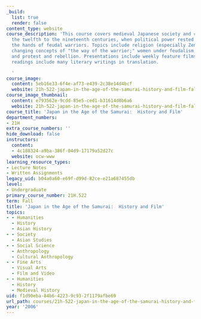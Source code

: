 ```yaml
---
_build:
  list: true
  render: false
content_type: website
course_description: 'This course covers medieval Japanese society and culture from
  the twelfth to the nineteenth centuries, when political power rested largely in
  the hands of feudal warriors. Topics include religion (especially Zen Buddhism);
  changing concepts of "the way of the warrior;" women under feudalism; popular culture;
  and protest and rebellion. Presentations include weekly feature films. Assigned
  readings include many literary writings in translation.

  '
course_image:
  content: 5eb16e33-6f4e-af73-e439-2c38e14d4bcf
  website: 21h-522-japan-in-the-age-of-the-samurai-history-and-film-fall-2006
course_image_thumbnail:
  content: e793562e-9cdd-85e5-ced1-b31614d8b6a6
  website: 21h-522-japan-in-the-age-of-the-samurai-history-and-film-fall-2006
course_title: 'Japan in the Age of the Samurai:  History and Film'
department_numbers:
- 21H
extra_course_numbers: ''
hide_download: false
instructors:
  content:
  - 4c188324-a9ba-386f-04d9-17179a52d27c
  website: ocw-www
learning_resource_types:
- Lecture Notes
- Written Assignments
legacy_uid: b04a0a60-e69f-d99d-82ce-e21a687455db
level:
- Undergraduate
primary_course_number: 21H.522
term: Fall
title: 'Japan in the Age of the Samurai:  History and Film'
topics:
- - Humanities
  - History
  - Asian History
- - Society
  - Asian Studies
- - Social Science
  - Anthropology
  - Cultural Anthropology
- - Fine Arts
  - Visual Arts
  - Film and Video
- - Humanities
  - History
  - Medieval History
uid: f1d90eba-84b6-4223-9c93-2f1179afbe69
url_path: courses/21h-522-japan-in-the-age-of-the-samurai-history-and-film-fall-2006
year: '2006'
---
```

